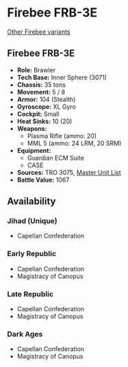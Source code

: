 # Firebee FRB-3E

[Other Firebee variants](../firebee.md)

## Firebee FRB-3E
- **Role:** Brawler
- **Tech Base:** Inner Sphere (3071)
- **Chassis:** 35 tons
- **Movement:** 5 / 8
- **Armor:** 104 (Stealth)
- **Gyroscope:** XL Gyro
- **Cockpit:** Small
- **Heat Sinks:** 10 (20)
- **Weapons:**
  - Plasma Rifle (ammo: 20)
  - MML 5 (ammo: 24 LRM, 20 SRM)
- **Equipment:**
  - Guardian ECM Suite
  - CASE
- **Sources:** TRO 3075, [Master Unit List](http://masterunitlist.info/Unit/Details/1080/firebee-frb-3e)
- **Battle Value:** 1067

## Availability

### Jihad (Unique)
- Capellan Confederation

### Early Republic
- Capellan Confederation
- Magistracy of Canopus

### Late Republic
- Capellan Confederation
- Magistracy of Canopus

### Dark Ages
- Capellan Confederation
- Magistracy of Canopus

